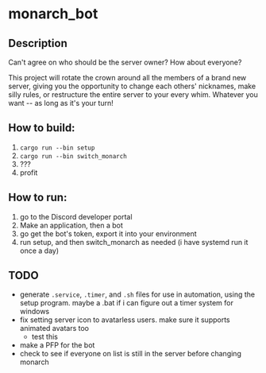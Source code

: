 # monarch_bot
## Description
Can't agree on who should be the server owner? How about everyone?

This project will rotate the crown around all the members of a brand new server, giving you the opportunity to change each others' nicknames, make silly rules, or restructure the entire server to your every whim. Whatever you want -- as long as it's your turn!

## How to build:
1) `cargo run --bin setup`
2) `cargo run --bin switch_monarch`
3) ???
4) profit

## How to run:
1) go to the Discord developer portal
2) Make an application, then a bot
3) go get the bot's token, export it into your environment
4) run setup, and then switch_monarch as needed (i have systemd run it once a day)

## TODO
* generate `.service`, `.timer`, and `.sh` files for use in automation, using the setup program. maybe a .bat if i can figure out a timer system for windows
* fix setting server icon to avatarless users. make sure it supports animated avatars too
  * test this
* make a PFP for the bot
* check to see if everyone on list is still in the server before changing monarch
